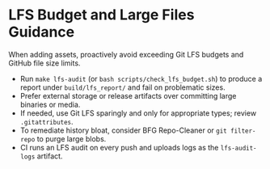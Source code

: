 # LFS Budget and Large Files Guidance

When adding assets, proactively avoid exceeding Git LFS budgets and GitHub file size limits.

- Run `make lfs-audit` (or `bash scripts/check_lfs_budget.sh`) to produce a report under `build/lfs_report/` and fail on problematic sizes.
- Prefer external storage or release artifacts over committing large binaries or media.
- If needed, use Git LFS sparingly and only for appropriate types; review `.gitattributes`.
- To remediate history bloat, consider BFG Repo-Cleaner or `git filter-repo` to purge large blobs.
- CI runs an LFS audit on every push and uploads logs as the `lfs-audit-logs` artifact.

